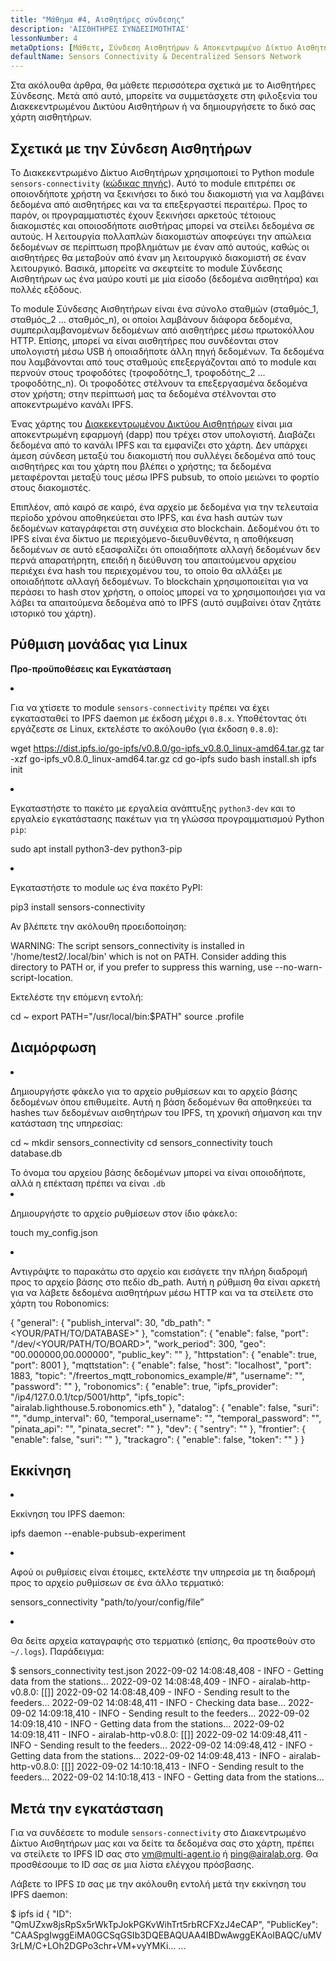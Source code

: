 ```yaml
---
title: "Μάθημα #4, Αισθητήρες σύνδεσης"
description: 'ΑΙΣΘΗΤΗΡΕΣ ΣΥΝΔΕΣΙΜΟΤΗΤΑΣ'
lessonNumber: 4
metaOptions: [Μάθετε, Σύνδεση Αισθητήρων & Αποκεντρωμένο Δίκτυο Αισθητήρων]
defaultName: Sensors Connectivity & Decentralized Sensors Network
---
```


Στα ακόλουθα άρθρα, θα μάθετε περισσότερα σχετικά με το Αισθητήρες Σύνδεσης. Μετά από αυτό, μπορείτε να συμμετάσχετε στη φιλοξενία του Διακεκεντρωμένου Δικτύου Αισθητήρων ή να δημιουργήσετε το δικό σας χάρτη αισθητήρων.

## Σχετικά με την Σύνδεση Αισθητήρων

Το Διακεκεντρωμένο Δίκτυο Αισθητήρων χρησιμοποιεί το Python module `sensors-connectivity` ([κώδικας πηγής](https://github.com/airalab/sensors-connectivity)). Αυτό το module επιτρέπει σε οποιονδήποτε χρήστη να ξεκινήσει το δικό του διακομιστή για να λαμβάνει δεδομένα από αισθητήρες και να τα επεξεργαστεί περαιτέρω. Προς το παρόν, οι προγραμματιστές έχουν ξεκινήσει αρκετούς τέτοιους διακομιστές και οποιοσδήποτε αισθτήρας μπορεί να στείλει δεδομένα σε αυτούς. Η λειτουργία πολλαπλών διακομιστών αποφεύγει την απώλεια δεδομένων σε περίπτωση προβλημάτων με έναν από αυτούς, καθώς οι αισθητήρες θα μεταβούν από έναν μη λειτουργικό διακομιστή σε έναν λειτουργικό. Βασικά, μπορείτε να σκεφτείτε το module Σύνδεσης Αισθητήρων ως ένα μαύρο κουτί με μία είσοδο (δεδομένα αισθητήρα) και πολλές εξόδους.

<LessonImages  figure figureCaption="Module architecture" src="sensors-connectivity-course/lesson-4-1.png" alt="Module architecture"/>

Το module Σύνδεσης Αισθητήρων είναι ένα σύνολο σταθμών (σταθμός_1, σταθμός_2 ... σταθμός_n), οι οποίοι λαμβάνουν διάφορα δεδομένα, συμπεριλαμβανομένων δεδομένων από αισθητήρες μέσω πρωτοκόλλου HTTP. Επίσης, μπορεί να είναι αισθητήρες που συνδέονται στον υπολογιστή μέσω USB ή οποιαδήποτε άλλη πηγή δεδομένων. Τα δεδομένα που λαμβάνονται από τους σταθμούς επεξεργάζονται από το module και περνούν στους τροφοδότες (τροφοδότης_1, τροφοδότης_2 ... τροφοδότης_n). Οι τροφοδότες στέλνουν τα επεξεργασμένα δεδομένα στον χρήστη; στην περίπτωσή μας τα δεδομένα στέλνονται στο αποκεντρωμένο κανάλι IPFS. 

Ένας χάρτης του [Διακεκεντρωμένου Δικτύου Αισθητήρων](https://sensors.robonomics.network/#/) είναι μια αποκεντρωμένη εφαρμογή (dapp) που τρέχει στον υπολογιστή. Διαβάζει δεδομένα από το κανάλι IPFS και τα εμφανίζει στο χάρτη. Δεν υπάρχει άμεση σύνδεση μεταξύ του διακομιστή που συλλέγει δεδομένα από τους αισθητήρες και του χάρτη που βλέπει ο χρήστης; τα δεδομένα μεταφέρονται μεταξύ τους μέσω IPFS pubsub, το οποίο μειώνει το φορτίο στους διακομιστές. 

Επιπλέον, από καιρό σε καιρό, ένα αρχείο με δεδομένα για την τελευταία περίοδο χρόνου αποθηκεύεται στο IPFS, και ένα hash αυτών των δεδομένων καταγράφεται στη συνέχεια στο blockchain. Δεδομένου ότι το IPFS είναι ένα δίκτυο με περιεχόμενο-διευθυνθέντα, η αποθήκευση δεδομένων σε αυτό εξασφαλίζει ότι οποιαδήποτε αλλαγή δεδομένων δεν περνά απαρατήρητη, επειδή η διεύθυνση του απαιτούμενου αρχείου περιέχει ένα hash του περιεχομένου του, το οποίο θα αλλάξει με οποιαδήποτε αλλαγή δεδομένων. Το blockchain χρησιμοποιείται για να περάσει το hash στον χρήστη, ο οποίος μπορεί να το χρησιμοποιήσει για να λάβει τα απαιτούμενα δεδομένα από το IPFS (αυτό συμβαίνει όταν ζητάτε ιστορικό του χάρτη).

## Ρύθμιση μονάδας για Linux

**Προ-προϋποθέσεις και Εγκατάσταση**

<List type="numbers">

<li>

Για να χτίσετε το module `sensors-connectivity` πρέπει να έχει εγκατασταθεί το IPFS daemon με έκδοση μέχρι `0.8.x`. Υποθέτοντας ότι εργάζεστε σε Linux, εκτελέστε το ακόλουθο (για έκδοση `0.8.0`):

<LessonCodeWrapper codeClass="big-code" language="bash">wget https://dist.ipfs.io/go-ipfs/v0.8.0/go-ipfs_v0.8.0_linux-amd64.tar.gz
tar -xzf go-ipfs_v0.8.0_linux-amd64.tar.gz
cd go-ipfs
sudo bash install.sh
ipfs init</LessonCodeWrapper>

</li>


<li>

Εγκαταστήστε το πακέτο με εργαλεία ανάπτυξης `python3-dev` και το εργαλείο εγκατάστασης πακέτων για τη γλώσσα προγραμματισμού Python `pip`:

<LessonCodeWrapper codeClass="long-code" language="bash">sudo apt install python3-dev python3-pip</LessonCodeWrapper>

</li>


<li>

Εγκαταστήστε το module ως ένα πακέτο PyPI:

<LessonCodeWrapper codeClass="long-code" language="bash">pip3 install sensors-connectivity</LessonCodeWrapper>

Αν βλέπετε την ακόλουθη προειδοποίηση: 

<LessonCodeWrapper codeClass="big-code" language="bash">WARNING: The script sensors_connectivity is installed in '/home/test2/.local/bin' which is not on PATH.
Consider adding this directory to PATH or, if you prefer to suppress this warning, use --no-warn-script-location.</LessonCodeWrapper>

Εκτελέστε την επόμενη εντολή:

<LessonCodeWrapper  language="bash">cd ~
export PATH="/usr/local/bin:$PATH"
source .profile</LessonCodeWrapper>

</li>

</List>

## Διαμόρφωση

<List type="numbers">

<li>

Δημιουργήστε φάκελο για το αρχείο ρυθμίσεων και το αρχείο βάσης δεδομένων όπου επιθυμείτε. Αυτή η βάση δεδομένων θα αποθηκεύει τα hashes των δεδομένων αισθητήρων του IPFS, τη χρονική σήμανση και την κατάσταση της υπηρεσίας:

<LessonCodeWrapper language="bash">cd ~
mkdir sensors_connectivity
cd sensors_connectivity
touch database.db</LessonCodeWrapper>

<RoboAcademyNote type="okay" title="INFO">
Το όνομα του αρχείου βάσης δεδομένων μπορεί να είναι οποιοδήποτε, αλλά η επέκταση πρέπει να είναι <code>.db</code>
</RoboAcademyNote>

</li>


<li>

Δημιουργήστε το αρχείο ρυθμίσεων στον ίδιο φάκελο:

<LessonCodeWrapper language="bash">touch my_config.json</LessonCodeWrapper>

</li>


<li>

Αντιγράψτε το παρακάτω στο αρχείο και εισάγετε την πλήρη διαδρομή προς το αρχείο βάσης στο πεδίο db_path. Αυτή η ρύθμιση θα είναι αρκετή για να λάβετε δεδομένα αισθητήρων μέσω HTTP και να τα στείλετε στο χάρτη του Robonomics:

<LessonCodeWrapper codeClass="big-code" language="json">{
   "general": {
      "publish_interval": 30,
      "db_path": "<YOUR/PATH/TO/DATABASE>"
   },
   "comstation": {
      "enable": false,
      "port": "/dev/<YOUR/PATH/TO/BOARD>",
      "work_period": 300,
      "geo": "00.000000,00.000000",
      "public_key": ""
   },
   "httpstation": {
      "enable": true,
      "port": 8001
   },
   "mqttstation": {
      "enable": false,
      "host": "localhost",
      "port": 1883,
      "topic": "/freertos_mqtt_robonomics_example/#",
      "username": "",
      "password": ""
   },
   "robonomics": {
      "enable": true,
      "ipfs_provider": "/ip4/127.0.0.1/tcp/5001/http",
      "ipfs_topic": "airalab.lighthouse.5.robonomics.eth"
   },
   "datalog": {
      "enable": false,
      "suri": "",
      "dump_interval": 60,
      "temporal_username": "",
      "temporal_password": "",
      "pinata_api": "",
      "pinata_secret": ""
   },
   "dev": {
      "sentry": ""
   },
   "frontier": {
      "enable": false,
      "suri": ""
   },
   "trackagro": {
      "enable": false,
      "token": ""
   }
}</LessonCodeWrapper>

</li>

</List>

## Εκκίνηση


<List type="numbers">

<li>

Εκκίνηση του IPFS daemon:

<LessonCodeWrapper codeCLass="big-code" language="bash">ipfs daemon --enable-pubsub-experiment</LessonCodeWrapper>

</li>


<li>

Αφού οι ρυθμίσεις είναι έτοιμες, εκτελέστε την υπηρεσία με τη διαδρομή προς το αρχείο ρυθμίσεων σε ένα άλλο τερματικό:

<LessonCodeWrapper language="bash">sensors_connectivity "path/to/your/config/file”</LessonCodeWrapper>

</li>


<li>

Θα δείτε αρχεία καταγραφής στο τερματικό (επίσης, θα προστεθούν στο `~/.logs`). Παράδειγμα:

<LessonCodeWrapper codeClass="big-code" language="bash">$ sensors_connectivity test.json
2022-09-02 14:08:48,408 - INFO - Getting data from the stations...
2022-09-02 14:08:48,409 - INFO - airalab-http-v0.8.0: [[]]
2022-09-02 14:08:48,409 - INFO - Sending result to the feeders...
2022-09-02 14:08:48,411 - INFO - Checking data base...
2022-09-02 14:09:18,410 - INFO - Sending result to the feeders...
2022-09-02 14:09:18,410 - INFO - Getting data from the stations...
2022-09-02 14:09:18,411 - INFO - airalab-http-v0.8.0: [[]]
2022-09-02 14:09:48,411 - INFO - Sending result to the feeders...
2022-09-02 14:09:48,412 - INFO - Getting data from the stations...
2022-09-02 14:09:48,413 - INFO - airalab-http-v0.8.0: [[]]
2022-09-02 14:10:18,413 - INFO - Sending result to the feeders...
2022-09-02 14:10:18,413 - INFO - Getting data from the stations...</LessonCodeWrapper>

</li>

</List>

## Μετά την εγκατάσταση

Για να συνδέσετε το module `sensors-connectivity` στο Διακεντρωμένο Δίκτυο Αισθητήρων μας και να δείτε τα δεδομένα σας στο χάρτη, πρέπει να στείλετε το IPFS ID σας στο [vm@multi-agent.io](mailto:vm@multi-agent.io) ή [ping@airalab.org](mailto:ping@airalab.org). Θα προσθέσουμε το ID σας σε μια λίστα ελέγχου πρόσβασης.

Λάβετε το IPFS `ID` σας με την ακόλουθη εντολή μετά την εκκίνηση του IPFS daemon:

<LessonCodeWrapper codeClass="big-code" language="bash">$ ipfs id
{
	"ID": "QmUZxw8jsRpSx5rWkTpJokPGKvWihTrt5rbRCFXzJ4eCAP",
	"PublicKey": "CAASpgIwggEiMA0GCSqGSIb3DQEBAQUAA4IBDwAwggEKAoIBAQC/uMV3rLM/C+LOh2DGPo3chr+VM+vyYMKi...
    ...</LessonCodeWrapper>